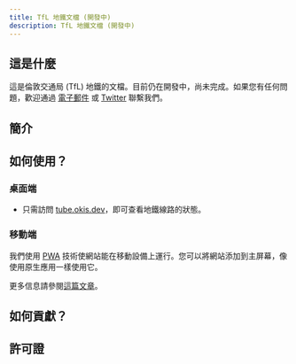 ```yaml
---
title: TfL 地鐵文檔 (開發中)
description: TfL 地鐵文檔 (開發中)
---
```


## 這是什麼

這是倫敦交通局 (TfL) 地鐵的文檔。目前仍在開發中，尚未完成。如果您有任何問題，歡迎通過 [電子郵件](mailto:hi@okis.dev) 或 [Twitter](https://twitter.com/okisdev) 聯繫我們。

## 簡介

## 如何使用？

### 桌面端

- 只需訪問 [tube.okis.dev](https://tube.okis.dev)，即可查看地鐵線路的狀態。

### 移動端

我們使用 [PWA](https://en.wikipedia.org/wiki/Progressive_web_application) 技術使網站能在移動設備上運行。您可以將網站添加到主屏幕，像使用原生應用一樣使用它。

更多信息請參閱[這篇文章](https://www.cdc.gov/niosh/mining/content/hearingloss/installPWA.html)。

## 如何貢獻？

## 許可證
